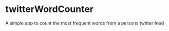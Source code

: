twitterWordCounter
==================

A simple app to count the most frequent words from a persons twitter feed